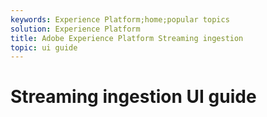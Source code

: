 ```yaml
---
keywords: Experience Platform;home;popular topics
solution: Experience Platform
title: Adobe Experience Platform Streaming ingestion
topic: ui guide
---
```


# Streaming ingestion UI guide
